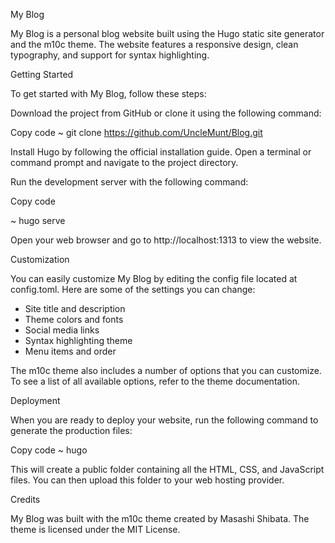 My Blog

My Blog is a personal blog website built using the Hugo static site generator and the m10c theme. The website features a responsive design, clean typography, and support for syntax highlighting.

Getting Started

To get started with My Blog, follow these steps:

Download the project from GitHub or clone it using the following command:

Copy code
~ git clone https://github.com/UncleMunt/Blog.git

Install Hugo by following the official installation guide.
Open a terminal or command prompt and navigate to the project directory.

Run the development server with the following command:

Copy code

~ hugo serve

Open your web browser and go to http://localhost:1313 to view the website.

Customization

You can easily customize My Blog by editing the config file located at config.toml. Here are some of the settings you can change:

- Site title and description
- Theme colors and fonts
- Social media links
- Syntax highlighting theme
- Menu items and order

The m10c theme also includes a number of options that you can customize. To see a list of all available options, refer to the theme documentation.

Deployment

When you are ready to deploy your website, run the following command to generate the production files:

Copy code
~ hugo

This will create a public folder containing all the HTML, CSS, and JavaScript files. You can then upload this folder to your web hosting provider.

Credits

My Blog was built with the m10c theme created by Masashi Shibata. The theme is licensed under the MIT License.
